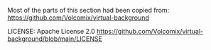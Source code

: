 Most of the parts of this section had been copied from: https://github.com/Volcomix/virtual-background

LICENSE: Apache License 2.0
https://github.com/Volcomix/virtual-background/blob/main/LICENSE
